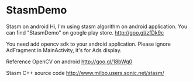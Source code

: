 # StasmDemo
Stasm on android  Hi, I'm using stasm algorithm on android application. 
You can find "StasmDemo" on google play store. 
http://goo.gl/zfDk9c  

You need add opencv sdk to your android application. 
Please ignore AdFragment in MainActivity, it's for Ads display.  

Reference OpenCV on android 
http://goo.gl/18bWq0 

Stasm C++ source code 
http://www.milbo.users.sonic.net/stasm/
